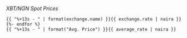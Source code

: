 *XBT/NGN Spot Prices*
```{% for exchange in exchanges %}
{{ "%+13s - " | format(exchange.name) }}{{ exchange.rate | naira }}
{%- endfor %}
{{ "%+13s - " | format("Avg. Price") }}{{ average_rate | naira }}
```
